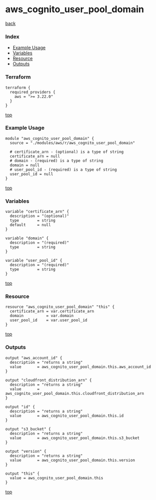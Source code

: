 # aws_cognito_user_pool_domain

[back](../aws.md)

### Index

- [Example Usage](#example-usage)
- [Variables](#variables)
- [Resource](#resource)
- [Outputs](#outputs)

### Terraform

```hcl
terraform {
  required_providers {
    aws = ">= 3.22.0"
  }
}
```

[top](#index)

### Example Usage

```hcl
module "aws_cognito_user_pool_domain" {
  source = "./modules/aws/r/aws_cognito_user_pool_domain"

  # certificate_arn - (optional) is a type of string
  certificate_arn = null
  # domain - (required) is a type of string
  domain = null
  # user_pool_id - (required) is a type of string
  user_pool_id = null
}
```

[top](#index)

### Variables

```hcl
variable "certificate_arn" {
  description = "(optional)"
  type        = string
  default     = null
}

variable "domain" {
  description = "(required)"
  type        = string
}

variable "user_pool_id" {
  description = "(required)"
  type        = string
}
```

[top](#index)

### Resource

```hcl
resource "aws_cognito_user_pool_domain" "this" {
  certificate_arn = var.certificate_arn
  domain          = var.domain
  user_pool_id    = var.user_pool_id
}
```

[top](#index)

### Outputs

```hcl
output "aws_account_id" {
  description = "returns a string"
  value       = aws_cognito_user_pool_domain.this.aws_account_id
}

output "cloudfront_distribution_arn" {
  description = "returns a string"
  value       = aws_cognito_user_pool_domain.this.cloudfront_distribution_arn
}

output "id" {
  description = "returns a string"
  value       = aws_cognito_user_pool_domain.this.id
}

output "s3_bucket" {
  description = "returns a string"
  value       = aws_cognito_user_pool_domain.this.s3_bucket
}

output "version" {
  description = "returns a string"
  value       = aws_cognito_user_pool_domain.this.version
}

output "this" {
  value = aws_cognito_user_pool_domain.this
}
```

[top](#index)